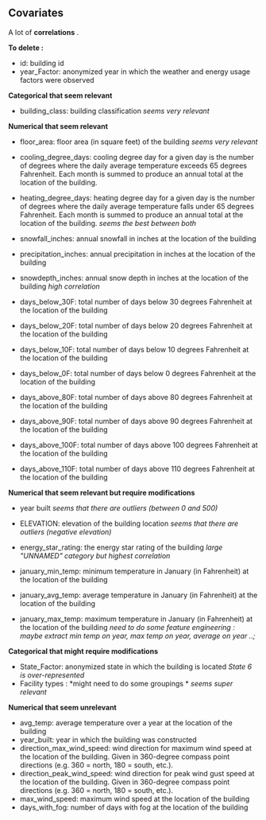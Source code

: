 ## Covariates

A lot of  **correlations** . 

**To delete :** 
- id: building id
- year_Factor: anonymized year in which the weather and energy usage factors were observed

**Categorical that seem relevant**
- building_class: building classification
*seems very relevant*

**Numerical that seem relevant**
- floor_area: floor area (in square feet) of the building
*seems very relevant*

- cooling_degree_days: cooling degree day for a given day is the number of degrees where the daily average temperature exceeds 65 degrees Fahrenheit. Each month is summed to produce an annual total at the location of the building.
- heating_degree_days: heating degree day for a given day is the number of degrees where the daily average temperature falls under 65 degrees Fahrenheit. Each month is summed to produce an annual total at the location of the building.
*seems the best between both*
- snowfall_inches: annual snowfall in inches at the location of the building
- precipitation_inches: annual precipitation in inches at the location of the building
- snowdepth_inches: annual snow depth in inches at the location of the building
*high correlation*
- days_below_30F: total number of days below 30 degrees Fahrenheit at the location of the building
- days_below_20F: total number of days below 20 degrees Fahrenheit at the location of the building
- days_below_10F: total number of days below 10 degrees Fahrenheit at the location of the building
- days_below_0F: total number of days below 0 degrees Fahrenheit at the location of the building
- days_above_80F: total number of days above 80 degrees Fahrenheit at the location of the building
- days_above_90F: total number of days above 90 degrees Fahrenheit at the location of the building
- days_above_100F: total number of days above 100 degrees Fahrenheit at the location of the building
- days_above_110F: total number of days above 110 degrees Fahrenheit at the location of the building



**Numerical that seem relevant but require modifications**
- year built 
*seems that there are outliers (between 0 and 500)*
- ELEVATION: elevation of the building location
*seems that there are outliers (negative elevation)* 
- energy_star_rating: the energy star rating of the building
*large "UNNAMED" category but highest correlation*

- january_min_temp: minimum temperature in January (in Fahrenheit) at the location of the building
- january_avg_temp: average temperature in January (in Fahrenheit) at the location of the building
- january_max_temp: maximum temperature in January (in Fahrenheit) at the location of the building
*need to do some feature engineering : maybe extract min temp on year, max temp on year, average on year ..;*


**Categorical that might require modifications**
- State_Factor: anonymized state in which the building is located
*State 6 is over-represented*
- Facility types : 
*might need to do some groupings * *seems super relevant*

**Numerical that seem unrelevant**
- avg_temp: average temperature over a year at the location of the building
- year_built: year in which the building was constructed
- direction_max_wind_speed: wind direction for maximum wind speed at the location of the building. Given in 360-degree compass point directions (e.g. 360 = north, 180 = south, etc.).
- direction_peak_wind_speed: wind direction for peak wind gust speed at the location of the building. Given in 360-degree compass point directions (e.g. 360 = north, 180 = south, etc.).
- max_wind_speed: maximum wind speed at the location of the building
- days_with_fog: number of days with fog at the location of the building